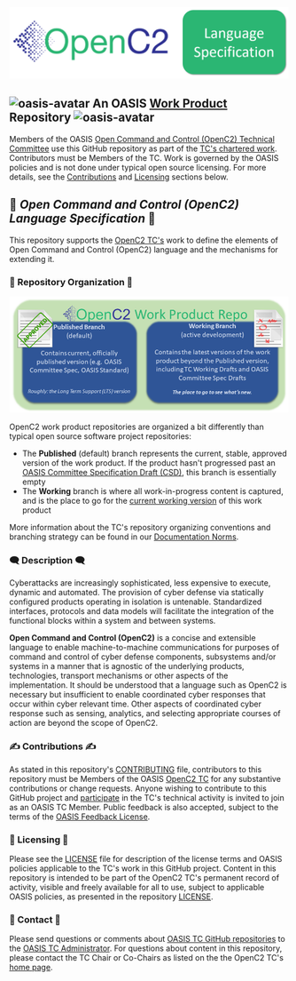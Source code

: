![OpenC2](images/oc2ls-logo-header.png)

## ![oasis-avatar](https://avatars.githubusercontent.com/u/47402065?s=24&v=4) An OASIS [Work Product](https://www.oasis-open.org/policies-guidelines/oasis-defined-terms-2018-05-22/#dWorkProduct) Repository ![oasis-avatar](https://avatars.githubusercontent.com/u/47402065?s=24&v=4) 

Members of the OASIS [Open Command and Control (OpenC2) Technical
Committee](https://www.oasis-open.org/committees/tc_home.php?wg_abbrev=openc2)
use this GitHub repository as part of the [TC's chartered
work](https://www.oasis-open.org/committees/openc2/charter.php).
Contributors must be Members of the TC. Work is governed by the
OASIS policies and is not done under typical open source
licensing. For more details, see the
[Contributions](#contributions) and [Licensing](#licensing)
sections below. 

## :blue_book: _Open Command and Control (OpenC2) Language Specification_ :blue_book:

This repository supports the [OpenC2
TC's](https://www.oasis-open.org/committees/tc_home.php?wg_abbrev=openc2)
work to define the elements of Open Command and Control (OpenC2)
language and the mechanisms for extending it.


### :twisted_rightwards_arrows: Repository Organization :twisted_rightwards_arrows:

![branches](images/repo-branches.png)

OpenC2 work product repositories are organized a bit differently
than typical open source software project repositories:

* The **Published** (default) branch represents the current,
  stable, approved version of the work product. If the product
  hasn't progressed past an [OASIS Committee Specification Draft
  (CSD)](https://www.oasis-open.org/policies-guidelines/tc-process-2017-05-26/#committeeDraft),
  this branch is essentially empty
* The **Working** branch is where all work-in-progress content is
  captured, and is the place to go for the [current working
  version](https://github.com/dlemire60/openc2-oc2ls/blob/working/oc2ls.md)
  of this work product

More information about the TC's repository organizing conventions
and branching strategy can be found in our [Documentation
Norms](https://github.com/oasis-tcs/openc2-tc-ops/blob/main/Documentation-Norms.md#433-configure-repository).



###  :left_speech_bubble: Description  :left_speech_bubble:

Cyberattacks are increasingly sophisticated, less expensive to
execute, dynamic and automated. The provision of cyber defense
via statically configured products operating in isolation is
untenable. Standardized interfaces, protocols and data models
will facilitate the integration of the functional blocks within a
system and between systems. 

**Open Command and Control (OpenC2)** is a concise and extensible
language to enable machine-to-machine communications for purposes
of command and control of cyber defense components, subsystems
and/or systems in a manner that is agnostic of the underlying
products, technologies, transport mechanisms or other aspects of
the implementation. It should be understood that a language such
as OpenC2 is necessary but insufficient to enable coordinated
cyber responses that occur within cyber relevant time. Other
aspects of coordinated cyber response such as sensing, analytics,
and selecting appropriate courses of action are beyond the scope
of OpenC2.



###  :writing_hand: Contributions  :writing_hand:

As stated in this repository's
[CONTRIBUTING](https://github.com/oasis-tcs/openc2-oc2ls/blob/published/CONTRIBUTING.md)
file, contributors to this repository must be Members of the
OASIS [OpenC2
TC](https://www.oasis-open.org/committees/tc_home.php?wg_abbrev=openc2)
for any substantive contributions or change requests.  Anyone
wishing to contribute to this GitHub project and
[participate](https://www.oasis-open.org/join/participation-instructions)
in the TC's technical activity is invited to join as an OASIS TC
Member. Public feedback is also accepted, subject to the terms of
the [OASIS Feedback
License](https://www.oasis-open.org/policies-guidelines/ipr#appendixa). 

###  :scroll: Licensing  :scroll:

Please see the
[LICENSE](https://github.com/oasis-tcs/openc2-oc2ls/blob/published/LICENSE.md)
file for description of the license terms and OASIS policies
applicable to the TC's work in this GitHub project. Content in
this repository is intended to be part of the OpenC2 TC's
permanent record of activity, visible and freely available for
all to use, subject to applicable OASIS policies, as presented in
the repository
[LICENSE](https://github.com/oasis-tcs/openc2-oc2ls/blob/published/LICENSE.md). 


### :envelope_with_arrow: Contact :envelope_with_arrow:

Please send questions or comments about [OASIS TC GitHub
repositories](https://www.oasis-open.org/resources/tcadmin/github-repositories-for-oasis-tc-members-chartered-work)
to the [OASIS TC Administrator](mailto:tc-admin@oasis-open.org).
For questions about content in this repository, please contact
the TC Chair or Co-Chairs as listed on the the OpenC2 TC's [home
page](https://www.oasis-open.org/committees/openc2/).
